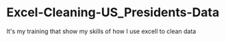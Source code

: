# Excel-Cleaning-US_Presidents-Data
It's my training that show my skills of how I use excell to clean data
